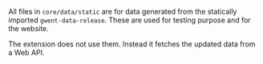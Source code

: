 All files in `core/data/static` are for data generated from the statically imported `gwent-data-release`.
These are used for testing purpose and for the website.

The extension does not use them. Instead it fetches the updated data from a Web API.
